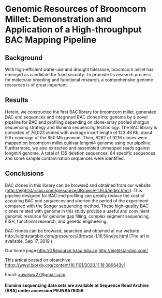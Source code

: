 # Genomic Resources of Broomcorn Millet: Demonstration and Application of a High-throughput BAC Mapping Pipeline
## Background
With high-efficient water-use and drought tolerance, broomcorn millet has emerged as candidate for food security. To promote its research process for molecular breeding and functional research, a comprehensive genome resources is of great important. 
## Results
Herein, we constructed the first BAC library for broomcorn millet, generated BAC end sequences and integrated BAC clones into genome by a novel pipeline for BAC end profiling depending on clone-array pooled shotgun sequencing strategy and Illumina sequencing technology. The BAC library is consisted of 76,023 clones with average insert length of 123.48 Kb, about 9.9x coverage of the 850 Mb genome. Then, 8262 of 9216 clones were mapped on broomcorn millet cultivar longmi4 genome using our pipeline. Furthermore, we also extracted and assembled unmapped reads against longmi4 genome. A total of 135 deletion sequences, 64 specific sequences and some sample contamination sequences were identified.
## Conclusions
BAC clones in this library can be browsed and obtained from our website (http://eightstarsbio.com/gresource/JBrowse-1.16.5/index.html). This pipeline designed for BAC end profiling can greatly reduce the cost of acquiring BAC end sequences and shorten the period of the experiment compared with the Sanger sequencing method. These high-quality BAC clones related with genome in this study provide a useful and convinient genomic resource for genome gap filling, complex segment sequencing, FISH, functional research, and genetic engineering.


BAC clones can be browsed, searched and obtained at our website
http://eightstarsbio.com/gresource/JBrowse-1.16.5/index.html (The url is available, Sep 17, 2019.)


Our home page:http://GResource.hzau.edu.cn  http://eightstarsbio.com/

This artical posted on bioarchive:  https://www.biorxiv.org/content/10.1101/2020.11.19.389643v1

Email: xuweixw27@gmail.com


#### Illumina sequencing data sets are available at Sequence Read Archive (SRA) under accession PRJNA576359
